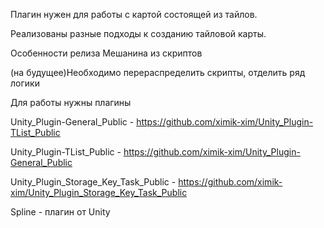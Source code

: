 Плагин нужен для работы с картой состоящей из тайлов. 

Реализованы разные подходы к созданию тайловой карты.

Особенности релиза
Мешанина из скриптов

(на будущее)Необходимо перераспределить скрипты, отделить ряд логики

Для работы нужны плагины

Unity_Plugin-General_Public - https://github.com/ximik-xim/Unity_Plugin-TList_Public

Unity_Plugin-TList_Public - https://github.com/ximik-xim/Unity_Plugin-General_Public

Unity_Plugin_Storage_Key_Task_Public - https://github.com/ximik-xim/Unity_Plugin_Storage_Key_Task_Public

Spline - плагин от Unity
